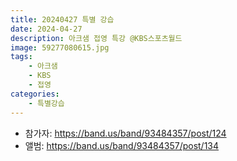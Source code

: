 ```yaml
---
title: 20240427 특별 강습
date: 2024-04-27
description: 아크샘 접영 특강 @KBS스포츠월드
image: 59277080615.jpg
tags:
    - 아크샘
    - KBS
    - 접영
categories:
    - 특별강습
---
```


- 참가자: https://band.us/band/93484357/post/124
- 앨범: https://band.us/band/93484357/post/134